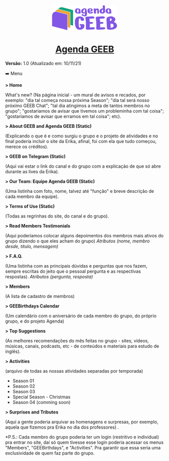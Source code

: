 <p align="center">
  <img alt="Agenda GEEB" src=".github/agendageeb.png" width="210px">
</p>

<h1 align="center">
  <a href="https://agendageeb.herokuapp.com" target="_blank">
    Agenda GEEB
  </a>
</h1>

**Versão:** 1.0 (Atualizado em: 10/11/21)

➡️ Menu 

**> Home**

What's new? (Na página inicial - um mural de avisos e recados, por exemplo: "dia tal começa nossa próxima Season"; "dia tal será nosso próximo GEEB Chat"; "tal dia atingimos a meta de tantos membros no grupo"; "gostaríamos de avisar que tivemos um probleminha com tal coisa"; "gostaríamos de avisar que erramos em tal coisa"; etc). 

**> About GEEB and Agenda GEEB (Static)**

(Explicando o que é e como surgiu o grupo e o projeto de atividades e no final poderia incluir o site da Erika, afinal, foi com ela que tudo começou, merece os créditos).

**> GEEB on Telegram (Static)**

(Aqui vai estar o link do canal e do grupo com a explicação de que só abre durante as lives da Erika).

**> Our Team: Equipe Agenda GEEB (Static)**

(Uma listinha com foto, nome, talvez até "função" e breve descrição de cada membro da equipe).

**> Terms of Use (Static)**

(Todas as regrinhas do site, do canal e do grupo).

**> Read Members Testimonials**

(Aqui poderíamos colocar alguns depoimentos dos membros mais ativos do grupo dizendo o que eles acham do grupo) 
*Atributos (nome, membro desde, titulo, mensagem)*

**> F.A.Q.**

(Uma listinha com as principais dúvidas e perguntas que nos fazem, sempre escritas do jeito que o pessoal pergunta e as respectivas respostas).
*Atributos (pergunta, resposta)*

**> Members**

(A lista de cadastro de membros)

**> GEEBirthdays Calendar**

(Um calendário com o aniversário de cada membro do grupo, do próprio grupo, e do projeto Agenda) 

**> Top Suggestions**

(As melhores recomendações do mês feitas no grupo - sites, vídeos, músicas, canais, podcasts, etc - de conteúdos e materiais para estudo de inglês).

**> Activities**

(arquivo de todas as nossas atividades separadas por temporada) 
  - Season 01 
  - Season 02 
  - Season 03 
  - Special Season - Christmas 
  - Season 04 (comming soon)

**> Surprises and Tributes**

(Aqui a gente poderia arquivar as homenagens e surpresas, por exemplo, aquela que fizemos pra Erika no dia dos professores) .

*P.S.: Cada membro do grupo poderia ter um login (restritivo e individual) pra entrar no site, daí só quem tivesse esse login poderia acessar os menus "Members", "GEEBirthdays", e "Activities". Pra garantir que essa seria uma exclusividade de quem faz parte do grupo.